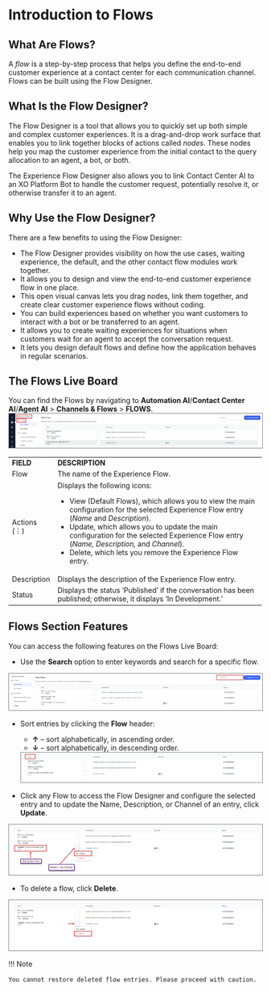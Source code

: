 # Introduction to Flows

## What Are Flows?

A _flow_ is a step-by-step process that helps you define the end-to-end customer experience at a contact center for each communication channel. Flows can be built using the Flow Designer.

## What Is the Flow Designer?

The Flow Designer is a tool that allows you to quickly set up both simple and complex customer experiences. It is a drag-and-drop work surface that enables you to link together blocks of actions called _nodes_. These nodes help you map the customer experience from the initial contact to the query allocation to an agent, a bot, or both.

The Experience Flow Designer also allows you to link Contact Center AI to an XO Platform Bot to handle the customer request, potentially resolve it, or otherwise transfer it to an agent.

## Why Use the Flow Designer?

There are a few benefits to using the Flow Designer:

* The Flow Designer provides visibility on how the use cases, waiting experience, the default, and the other contact flow modules work together.
* It allows you to design and view the end-to-end customer experience flow in one place.
* This open visual canvas lets you drag nodes, link them together, and create clear customer experience flows without coding.
* You can build experiences based on whether you want customers to interact with a bot or be transferred to an agent.
* It allows you to create waiting experiences for situations when customers wait for an agent to accept the conversation request.
* It lets you design default flows and define how the application behaves in regular scenarios. 

## The Flows Live Board

You can find the Flows by navigating to **Automation AI**/**Contact Center AI**/**Agent AI** > **Channels & Flows** > **FLOWS**.
<img src="./../images/channels-and-flows-page.png" alt="Channels & Flows Page" title="Channels & Flows Page" style="border: 1px solid gray; zoom:70%;">

<table>
  <tr>
   <td><strong>FIELD</strong>
   </td>
   <td><strong>DESCRIPTION</strong>
   </td>
  </tr>
  <tr>
   <td>Flow
   </td>
   <td>The name of the Experience Flow.
   </td>
  </tr>
  <tr>
   <td>Actions (⋮)
   </td>
   <td>Displays the following icons:
<ul>

<li>View (Default Flows), which allows you to view the main configuration for the selected Experience Flow entry (<em>Name </em>and<em> Description</em>).

<li>Update, which allows you to update the main configuration for the selected Experience Flow entry (<em>Name, Description, </em>and <em>Channel</em>).

<li>Delete, which lets you remove the Experience Flow entry.
</li>
</ul>
   </td>
  </tr>
  <tr>
   <td>Description
   </td>
   <td>Displays the description of the Experience Flow entry.
   </td>
  </tr>
  <tr>
   <td>Status
   </td>
   <td>Displays the status ‘Published’ if the conversation has been published; otherwise, it displays ‘In Development.’
   </td>
  </tr>
</table>

## Flows Section Features

You can access the following features on the Flows Live Board:

* Use the **Search** option to enter keywords and search for a specific flow.
<img src="./../images/search-field.png" alt="Arrange in Order" title="Arrange in Order" style="border: 1px solid gray; zoom:70%;">

* Sort entries by clicking the **Flow** header:
    * **↑** – sort alphabetically, in ascending order.
    * **↓** – sort alphabetically, in descending order.
    <img src="./../images/order.png" alt="Search Bar" title="Search Bar" style="border: 1px solid gray; zoom:70%;">

* Click any Flow to access the Flow Designer and configure the selected entry and to update the Name, Description, or Channel of an entry, click **Update**.
<img src="./../images/functions.png" alt="Functionalities" title="Functionalities" style="border: 1px solid gray; zoom:70%;">

* To delete a flow, click **Delete**.
<img src="./../images/delete-flow.png" alt="Delete Flow" title="Delete Flow" style="border: 1px solid gray; zoom:70%;">

!!! Note

    You cannot restore deleted flow entries. Please proceed with caution.